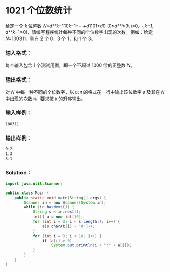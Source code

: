 # 1021 个位数统计

给定一个 _k_ 位整数 _N_=*d\*\*k*−110*k*−1+⋯+*d*1101+*d*0 (0≤*d\*\*i*≤9, _i_=0,⋯,*k*−1, *d\*\*k*−1>0)，请编写程序统计每种不同的个位数字出现的次数。例如：给定 _N_=100311，则有 2 个 0，3 个 1，和 1 个 3。

### 输入格式：

每个输入包含 1 个测试用例，即一个不超过 1000 位的正整数 _N_。

### 输出格式：

对 _N_ 中每一种不同的个位数字，以 `D:M` 的格式在一行中输出该位数字 `D` 及其在 _N_ 中出现的次数 `M`。要求按 `D` 的升序输出。

### 输入样例：

```tex
100311
```

### 输出样例：

```tex
0:2
1:3
3:1
```

### Solution：

```java
import java.util.Scanner;

public class Main {
    public static void main(String[] args) {
        Scanner in = new Scanner(System.in);
        while (in.hasNext()) {
            String s = in.next();
            int[] a = new int[10];
            for (int i = 0; i < s.length(); i++) {
                a[s.charAt(i) - '0']++;
            }
            for (int i = 0; i < 10; i++) {
                if (a[i] > 0)
                    System.out.println(i + ":" + a[i]);
            }
        }
    }
}
```

